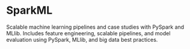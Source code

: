 # SparkML
Scalable machine learning pipelines and case studies with PySpark and MLlib. Includes feature engineering, scalable pipelines, and model evaluation using PySpark, MLlib, and big data best practices.
